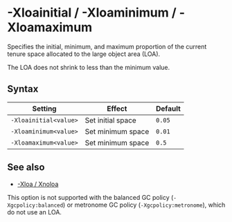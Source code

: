 <!--
* Copyright (c) 2017, 2021 IBM Corp. and others
*
* This program and the accompanying materials are made
* available under the terms of the Eclipse Public License 2.0
* which accompanies this distribution and is available at
* https://www.eclipse.org/legal/epl-2.0/ or the Apache
* License, Version 2.0 which accompanies this distribution and
* is available at https://www.apache.org/licenses/LICENSE-2.0.
*
* This Source Code may also be made available under the
* following Secondary Licenses when the conditions for such
* availability set forth in the Eclipse Public License, v. 2.0
* are satisfied: GNU General Public License, version 2 with
* the GNU Classpath Exception [1] and GNU General Public
* License, version 2 with the OpenJDK Assembly Exception [2].
*
* [1] https://www.gnu.org/software/classpath/license.html
* [2] http://openjdk.java.net/legal/assembly-exception.html
*
* SPDX-License-Identifier: EPL-2.0 OR Apache-2.0 OR GPL-2.0 WITH
* Classpath-exception-2.0 OR LicenseRef-GPL-2.0 WITH Assembly-exception
-->

# -Xloainitial / -Xloaminimum / -Xloamaximum

Specifies the initial, minimum, and maximum proportion of the current tenure space allocated to the large object area (LOA).

The LOA does not shrink to less than the minimum value.

## Syntax

| Setting               | Effect            | Default  |
|-----------------------|-------------------|----------|
| `-Xloainitial<value>` | Set initial space | `0.05`   |
| `-Xloaminimum<value>` | Set minimum space | `0.01`   |
| `-Xloamaximum<value>` | Set minimum space | `0.5`    |

## See also

- [-Xloa / Xnoloa](xloa.md)

This option is not supported with the balanced GC policy (`-Xgcpolicy:balanced`) or metronome GC policy (`-Xgcpolicy:metronome`), which do not use an LOA.

<!-- ==== END OF TOPIC ==== xloainitial.md ==== -->
<!-- ==== END OF TOPIC ==== xloaminimum.md ==== -->
<!-- ==== END OF TOPIC ==== xloamaximum.md ==== -->

